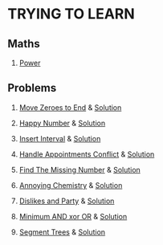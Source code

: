 # TRYING TO LEARN

## Maths

1. [Power](Maths/Power.cpp)

## Problems

1. [Move Zeroes to End](https://codezen.codingninjas.com/practice/240143/5577/interview-shuriken-41:-move-zeroes-to-end) & [Solution](CodeZen/MoveZeroToEnd.cpp)

2. [Happy Number](https://codezen.codingninjas.com/practice/265704/5880/interview-shuriken-45:-happy-number) & [Solution](CodeZen/HappyNumber.cpp)

3. [Insert Interval](https://codezen.codingninjas.com/practice/285893/6132/interview-shuriken-49:-insert-interval) & [Solution](CodeZen/InsertInterval.cpp)

4. [Handle Appointments Conflict](https://codezen.codingninjas.com/practice/290392/6168/interview-shuriken-51:-handle-appointments-conflict) & [Solution]( CodeZen/HandleAppointmentConflicts.cpp)

5. [Find The Missing Number](https://codezen.codingninjas.com/practice/314018/6406/interview-shuriken-53:-find-the-missing-number) & [Solution](CodeZen/FindTheMissingNumber.cpp)

6. [Annoying Chemistry](https://www.hackerearth.com/challenges/competitive/march-circuits-20/algorithm/annoying-chemistry-f5fb9556/) & [Solution](Hackerearth/March2020/AnnoyingChemistry.cpp)

7. [Dislikes and Party](https://www.hackerearth.com/challenges/competitive/march-circuits-20/algorithm/dislikes-and-party-567b9605/) & [Solution](Hackerearth/March2020/DislikesandParty.cpp)

8. [Minimum AND xor OR](https://www.hackerearth.com/challenges/competitive/march-circuits-20/algorithm/minimum-and-xor-or-6a05bbd4/) & [Solution](Hackerearth/March2020/MinimumANDxorOR.cpp)

9. [Segment Trees](https://www.hackerearth.com/practice/data-structures/advanced-data-structures/segment-trees/tutorial/) & [Solution](graphs/SegmentTrees.cpp)

